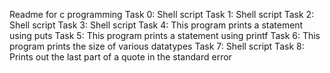 Readme for c programming
Task 0: Shell script
Task 1: Shell script
Task 2: Shell script
Task 3: Shell script
Task 4: This program prints a statement using puts
Task 5: This program prints a statement using printf
Task 6: This program prints the size of various datatypes
Task 7: Shell script
Task 8: Prints out the last part of a quote in the standard error
